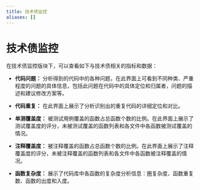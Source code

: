 ```yaml
---
title: 技术债监控
aliases: []
---
```


# 技术债监控

在技术债监控版块下，可以查看如下与技术债相关的指标和数据：

- **代码问题：** 分析得到的代码中的各种问题，在此界面上可看到不同种类、严重程度的问题的具体信息，包括此问题在代码中的具体定位和归属者，问题的描述和建议修改方案等。

- **代码重复：** 在此界面上展示了分析识别出的重复代码的详细定位和对比。

- **单测覆盖度：** 被测试用例覆盖的函数占总函数个数的比例。在此界面上展示了测试覆盖度的评分，未被测试覆盖的函数列表和各文件中各函数被测试覆盖的情况。

- **注释覆盖度：** 被注释覆盖的函数占总函数个数的比例。在此界面上展示了注释覆盖度的评分，未被注释覆盖的函数列表和各文件中各函数被注释覆盖的情况。

- **函数复杂度：** 展示了代码库中各函数的复杂度分析信息：圈复杂度、函数重复数、函数的出度和入度。
